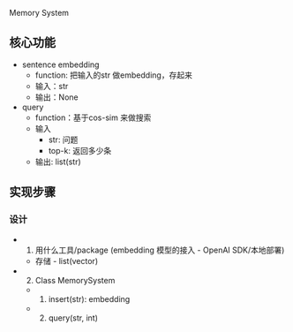 Memory System

## 核心功能
- sentence embedding
    - function: 把输入的str 做embedding，存起来
    - 输入：str
    - 输出：None
- query
    - function：基于cos-sim 来做搜索
    - 输入
        - str: 问题
        - top-k: 返回多少条
    - 输出: list(str)

## 实现步骤
### 设计
- 1. 用什么工具/package (embedding 模型的接入 - OpenAI SDK/本地部署)
    - 存储 - list(vector)
- 2. Class MemorySystem
    - 1. insert(str): embedding
    - 2. query(str, int)